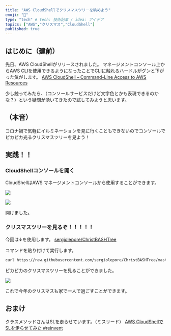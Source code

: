 ```yaml
---
title: "AWS CloudShellでクリスマスツリーを眺めよう"
emoji: "🎄"
type: "tech" # tech: 技術記事 / idea: アイデア
topics: ["AWS","クリスマス","CloudShell"]
published: true
---
```

## はじめに（建前）
先日、AWS CloudShellがリリースされました。
マネージメントコンソール上からAWS CLIを使用できるようになったことでCLIに触れるハードルがグンと下がった気がします。
[AWS CloudShell – Command-Line Access to AWS Resources](https://aws.amazon.com/jp/blogs/aws/aws-cloudshell-command-line-access-to-aws-resources/)

少し触ってみたら、（コンソールサービスだけど文字色とかも表現できるのかな？）という疑問が湧いてきたので試してみようと思います。

## （本音）
コロナ禍で気軽にイルミネーションを見に行くこともできないのでコンソールでピカピカ光るクリスマスツリーを見よう！

## 実践！！

### CloudShellコンソールを開く
CloudShellはAWS マネージメントコンソールから使用することができます。

![](https://storage.googleapis.com/zenn-user-upload/3u6oqdq8os0xplz288n1elcebkz2)

![](https://storage.googleapis.com/zenn-user-upload/s9zewi0uxlt7wavx7jeupa5ye7z3)

開けました。

### クリスマスツリーを見るぞ！！！！！
今回は↓を使用します。
[sergiolepore/ChristBASHTree](https://github.com/sergiolepore/ChristBASHTree)

コマンドを貼り付けて実行します。

```bash
curl https://raw.githubusercontent.com/sergiolepore/ChristBASHTree/master/tree-EN.sh | bash
```

ピカピカのクリスマスツリーを見ることができました。

![](https://storage.googleapis.com/zenn-user-upload/ow58wvz6jwfqrfhr9fxos0bi02h3)

これで今年のクリスマスも家で一人で過ごすことができます。

## おまけ
クラスメソッドさんはSLを走らせています。（ミスリード）
[AWS CloudShellでSLを走らせてみた #reinvent](https://dev.classmethod.jp/articles/sl-on-aws-cloudshell/)

